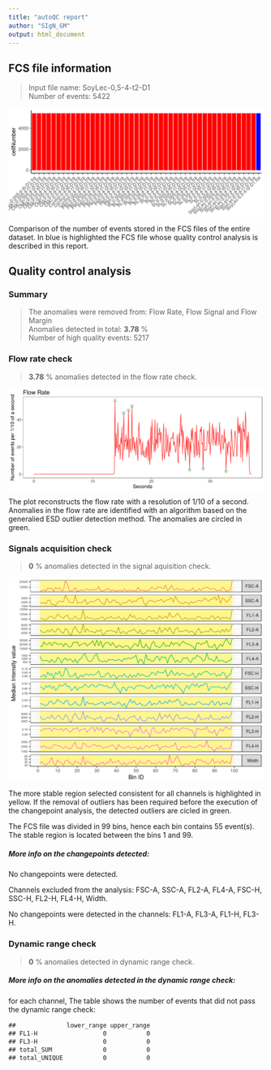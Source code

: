 ```yaml
---
title: "autoQC report"
author: "SIgN_GM"
output: html_document
---
```





## FCS file information

> Input file name: SoyLec-0,5-4-t2-D1    
> Number of events: 5422

<img src="figure/unnamed-chunk-1-1.png" title="plot of chunk unnamed-chunk-1" alt="plot of chunk unnamed-chunk-1" width="750px" style="display: block; margin: auto;" />

Comparison of the number of events stored in the FCS files of the entire dataset. In blue is highlighted the FCS file whose quality control analysis is described in this report. 

## Quality control analysis 

### Summary

> The anomalies were removed from:  Flow Rate, Flow Signal and Flow Margin  
> Anomalies detected in total: **3.78** %  
> Number of high quality events: 5217  


### Flow rate check

> **3.78** % anomalies detected in the flow rate check.

<img src="figure/unnamed-chunk-3-1.png" title="plot of chunk unnamed-chunk-3" alt="plot of chunk unnamed-chunk-3" width="750px" style="display: block; margin: auto;" />



The plot reconstructs the flow rate with a resolution of 1/10 of a second. Anomalies in the flow rate are identified with an algorithm based on the generalied ESD outlier detection method. The anomalies are circled in green. 

### Signals acquisition check

> **0** % anomalies detected in the signal aquisition check. 




<img src="figure/unnamed-chunk-7-1.png" title="plot of chunk unnamed-chunk-7" alt="plot of chunk unnamed-chunk-7" width="750px" style="display: block; margin: auto;" />

The more stable region selected consistent for all channels is highlighted in yellow. If the removal of outliers has been required before the execution of the changepoint analysis, the detected outliers are cicled in green.

The FCS file was divided in 99 bins, hence each bin contains 55 event(s). The stable region is located between the bins 1 and 99.

##### More info on the changepoints detected:

No changepoints were detected.  



Channels excluded from the analysis: FSC-A, SSC-A, FL2-A, FL4-A, FSC-H, SSC-H, FL2-H, FL4-H, Width. 
 
No changepoints were detected in the channels: FL1-A, FL3-A, FL1-H, FL3-H. 


### Dynamic range check

> **0** % anomalies detected in dynamic range check.  






##### More info on the anomalies detected in the dynamic range check:

for each channel, The table shows the number of events that did not pass the dynamic range check:


```
##              lower_range upper_range
## FL1-H                  0           0
## FL3-H                  0           0
## total_SUM              0           0
## total_UNIQUE           0           0
```

